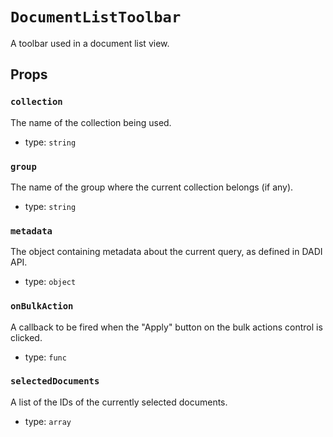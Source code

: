 `DocumentListToolbar`
=====================

A toolbar used in a document list view.

Props
-----

### `collection`

The name of the collection being used.

- type: `string`


### `group`

The name of the group where the current collection belongs (if any).

- type: `string`


### `metadata`

The object containing metadata about the current query, as defined
in DADI API.

- type: `object`


### `onBulkAction`

A callback to be fired when the "Apply" button on the bulk actions
control is clicked.

- type: `func`


### `selectedDocuments`

A list of the IDs of the currently selected documents.

- type: `array`

